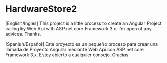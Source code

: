 # HardwareStore2
[English/Inglés]
This project is a little process to create an Angular Project calling by Web Api with ASP.net core Framework 3.x. I'm open of any advices. Thanks.

[Spanish/Español]
Este proyecto es un pequeño proceso para crear una llamada de Proyecto Angular mediante Web Api con ASP.net core Framework 3.x. Estoy abierto a cualquier consejo. Gracias.
